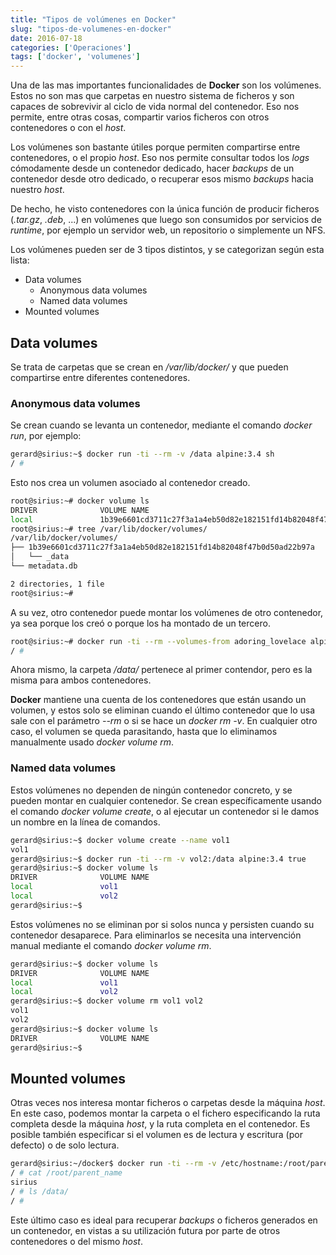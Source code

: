 ```yaml
---
title: "Tipos de volúmenes en Docker"
slug: "tipos-de-volumenes-en-docker"
date: 2016-07-18
categories: ['Operaciones']
tags: ['docker', 'volumenes']
---
```


Una de las mas importantes funcionalidades de **Docker** son los volúmenes. Estos no son mas que carpetas en nuestro sistema de ficheros y son capaces de sobrevivir al ciclo de vida normal del contenedor. Eso nos permite, entre otras cosas, compartir varios ficheros con otros contenedores o con el *host*.<!--more-->

Los volúmenes son bastante útiles porque permiten compartirse entre contenedores, o el propio *host*. Eso nos permite consultar todos los *logs* cómodamente desde un contenedor dedicado, hacer *backups* de un contenedor desde otro dedicado, o recuperar esos mismo *backups* hacia nuestro *host*.

De hecho, he visto contenedores con la única función de producir ficheros (*.tar.gz*, *.deb*, ...) en volúmenes que luego son consumidos por servicios de *runtime*, por ejemplo un servidor web, un repositorio o simplemente un NFS.

Los volúmenes pueden ser de 3 tipos distintos, y se categorizan según esta lista:

* Data volumes
    * Anonymous data volumes
    * Named data volumes
* Mounted volumes

## Data volumes

Se trata de carpetas que se crean en */var/lib/docker/* y que pueden compartirse entre diferentes contenedores.

### Anonymous data volumes

Se crean cuando se levanta un contenedor, mediante el comando *docker run*, por ejemplo:

```bash
gerard@sirius:~$ docker run -ti --rm -v /data alpine:3.4 sh
/ # 
```

Esto nos crea un volumen asociado al contenedor creado.

```bash
root@sirius:~# docker volume ls
DRIVER              VOLUME NAME
local               1b39e6601cd3711c27f3a1a4eb50d82e182151fd14b82048f47b0d50ad22b97a
root@sirius:~# tree /var/lib/docker/volumes/
/var/lib/docker/volumes/
├── 1b39e6601cd3711c27f3a1a4eb50d82e182151fd14b82048f47b0d50ad22b97a
│   └── _data
└── metadata.db

2 directories, 1 file
root@sirius:~# 
```

A su vez, otro contenedor puede montar los volúmenes de otro contenedor, ya sea porque los creó o porque los ha montado de un tercero.

```bash
root@sirius:~# docker run -ti --rm --volumes-from adoring_lovelace alpine:3.4 sh
/ # 
```

Ahora mismo, la carpeta */data/* pertenece al primer contendor, pero es la misma para ambos contenedores.

**Docker** mantiene una cuenta de los contenedores que están usando un volumen, y estos solo se eliminan cuando el último contenedor que lo usa sale con el parámetro *--rm* o si se hace un *docker rm -v*. En cualquier otro caso, el volumen se queda parasitando, hasta que lo eliminamos manualmente usado *docker volume rm*.

### Named data volumes

Estos volúmenes no dependen de ningún contenedor concreto, y se pueden montar en cualquier contenedor. Se crean específicamente usando el comando *docker volume create*, o al ejecutar un contenedor si le damos un nombre en la línea de comandos.

```bash
gerard@sirius:~$ docker volume create --name vol1
vol1
gerard@sirius:~$ docker run -ti --rm -v vol2:/data alpine:3.4 true
gerard@sirius:~$ docker volume ls
DRIVER              VOLUME NAME
local               vol1
local               vol2
gerard@sirius:~$ 
```

Estos volúmenes no se eliminan por si solos nunca y persisten cuando su contenedor desaparece. Para eliminarlos se necesita una intervención manual mediante el comando *docker volume rm*.

```bash
gerard@sirius:~$ docker volume ls
DRIVER              VOLUME NAME
local               vol1
local               vol2
gerard@sirius:~$ docker volume rm vol1 vol2
vol1
vol2
gerard@sirius:~$ docker volume ls
DRIVER              VOLUME NAME
gerard@sirius:~$ 
```

## Mounted volumes

Otras veces nos interesa montar ficheros o carpetas desde la máquina *host*. En este caso, podemos montar la carpeta o el fichero especificando la ruta completa desde la máquina *host*, y la ruta completa en el contenedor. Es posible también especificar si el volumen es de lectura y escritura (por defecto) o de solo lectura.

```bash
gerard@sirius:~/docker$ docker run -ti --rm -v /etc/hostname:/root/parent_name:ro -v /opt/:/data alpine:3.4 sh
/ # cat /root/parent_name 
sirius
/ # ls /data/
/ # 
```

Este último caso es ideal para recuperar *backups* o ficheros generados en un contenedor, en vistas a su utilización futura por parte de otros contenedores o del mismo *host*.
